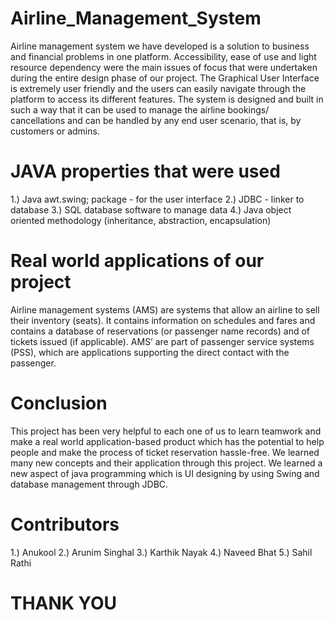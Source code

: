 # Airline_Management_System
Airline management system we have developed is a solution to business and financial problems in one platform. Accessibility, ease of use and light resource dependency were the main issues of focus that were undertaken during the entire design phase of our project. The Graphical User Interface is extremely user friendly and the users can easily navigate through the platform to access its different features. The system is designed and built in such a way that it can be used to manage the airline bookings/ cancellations and can be handled by any end user scenario, that is, by customers or admins.

# JAVA properties that were used
1.) Java awt.swing; package - for the user interface
2.) JDBC - linker to database
3.) SQL database software to manage data
4.) Java object oriented methodology (inheritance, abstraction, encapsulation)

# Real world applications of our project
Airline management systems (AMS) are systems that allow an airline to sell their inventory (seats). It contains information on schedules and fares and contains a database of reservations (or passenger name records) and of tickets issued (if applicable). AMS’ are part of passenger service systems (PSS), which are applications supporting the direct contact with the passenger.

# Conclusion
This project has been very helpful to each one of us to learn teamwork and make a real world application-based product which has the potential to help people and make the process of ticket reservation hassle-free.
We learned many new concepts and their application through this project. We learned a new aspect of java programming which is UI designing by using Swing and database management through JDBC.

# Contributors
1.) Anukool 
2.) Arunim Singhal
3.) Karthik Nayak
4.) Naveed Bhat
5.) Sahil Rathi

# THANK  YOU
